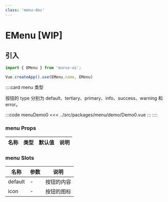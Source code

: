```yaml
---
class: 'menu-doc'
---
```

# EMenu [WIP]

## 引入

```javascript
import { EMenu } from 'eurus-ui';

Vue.createApp().use(EMenu.name, EMenu)
```
::::card  menu 类型

按钮的 type 分别为 default、tertiary、primary、info、success、warning 和 error。

:::code menuDemo0
<<< ../src/packages/menu/demo/Demo0.vue
:::
::::

### menu Props

| 名称 | 类型 | 默认值 | 说明 |
| --- | --- | --- | --- |



###  menu Slots

| 名称    | 参数 | 说明       |
| ------- | ---- | ---------- |
| default | -    | 按钮的内容 |
| icon    | -    | 按钮的图标 |
